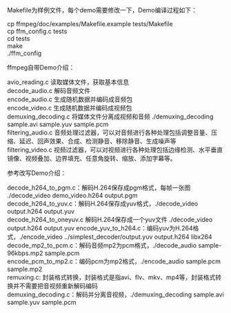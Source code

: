 Makefile为样例文件，每个demo需要修改一下，Demo编译过程如下：  

cp ffmpeg/doc/examples/Makefile.example tests/Makefile  
cp ffm_config.c tests  
cd tests  
make  
./ffm_config  
  
ffmpeg自带Demo介绍：  
  
avio_reading.c 读取媒体文件，获取基本信息  
decode_audio.c 解码音频文件  
encode_audio.c 生成随机数据并编码成音频包  
encode_video.c 生成随机数据并编码成视频包  
demuxing_decoding.c 将媒体文件分离成视频和音频 ./demuxing_decoding sample.avi sample.yuv sample.pcm   
filtering_audio.c 音频处理过滤器，可以对音频进行各种处理包括调整音量、压缩、延迟、回声效果、合成、检测静音、移除静音、生成噪声等  
filtering_video.c 视频过滤器，可以对视频进行各种处理包括边缘检测、水平垂直镜像、视频叠加、边界填充、任意角旋转、缩放、添加字幕等。
  
参考改写Demo介绍：  
  
decode_h264_to_pgm.c：解码H.264保存成pgm格式，每帧一张图 ./decode_video demo_video.h264 output.pgm  
decode_h264_to_yuv.c：解码H.264保存成yuv格式，./decode_video output.h264 output.yuv  
decode_h264_to_oneyuv.c 解码H.264保存成一个yuv文件  ./decode_video output.h264 output.yuv
encode_yuv_to_h264.c：编码yuv为H.264格式，./encode_video ../simplest_decoder/output.yuv output.h264 libx264  
decode_mp2_to_pcm.c：解码音频mp2为pcm格式，./decode_audio sample-96kbps.mp2 sample.pcm  
encode_pcm_to_mp2.c：编码pcm为mp2格式，./encode_audio sample.pcm sample.mp2  
remuxing.c: 封装格式转换，封装格式是指avi、flv、mkv、mp4等，封装格式转换并不需要把音视频重新解码编码  
demuxing_decoding.c：解码并分离音视频，./demuxing_decoding sample.avi sample.yuv sample.pcm  
